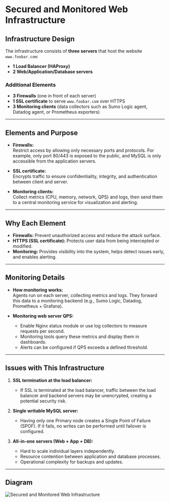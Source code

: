 # Secured and Monitored Web Infrastructure  

## Infrastructure Design  

The infrastructure consists of **three servers** that host the website `www.foobar.com`:  

- **1 Load Balancer (HAProxy)**  
- **2 Web/Application/Database servers**  

### Additional Elements  
- **3 Firewalls** (one in front of each server)  
- **1 SSL certificate** to serve `www.foobar.com` over HTTPS  
- **3 Monitoring clients** (data collectors such as Sumo Logic agent, Datadog agent, or Prometheus exporters)  

---

## Elements and Purpose  

- **Firewalls:**  
  Restrict access by allowing only necessary ports and protocols. For example, only port 80/443 is exposed to the public, and MySQL is only accessible from the application servers.  

- **SSL certificate:**  
  Encrypts traffic to ensure confidentiality, integrity, and authentication between client and server.  

- **Monitoring clients:**  
  Collect metrics (CPU, memory, network, QPS) and logs, then send them to a central monitoring service for visualization and alerting.  

---

## Why Each Element  

- **Firewalls:** Prevent unauthorized access and reduce the attack surface.  
- **HTTPS (SSL certificate):** Protects user data from being intercepted or modified.  
- **Monitoring:** Provides visibility into the system, helps detect issues early, and enables alerting.  

---

## Monitoring Details  

- **How monitoring works:**  
  Agents run on each server, collecting metrics and logs. They forward this data to a monitoring backend (e.g., Sumo Logic, Datadog, Prometheus + Grafana).  

- **Monitoring web server QPS:**  
  - Enable Nginx status module or use log collectors to measure requests per second.  
  - Monitoring tools query these metrics and display them in dashboards.  
  - Alerts can be configured if QPS exceeds a defined threshold.  

---

## Issues with This Infrastructure  

1. **SSL termination at the load balancer:**  
   - If SSL is terminated at the load balancer, traffic between the load balancer and backend servers may be unencrypted, creating a potential security risk.  

2. **Single writable MySQL server:**  
   - Having only one Primary node creates a Single Point of Failure (SPOF). If it fails, no writes can be performed until failover is configured.  

3. **All-in-one servers (Web + App + DB):**  
   - Hard to scale individual layers independently.  
   - Resource contention between application and database processes.  
   - Operational complexity for backups and updates.  

---

## Diagram  

![Secured and Monitored Web Infrastructure](./images/Secured_and_monitored_web_infrastructure.png)
